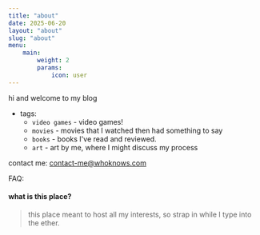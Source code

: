 ```yaml
---
title: "about"
date: 2025-06-20
layout: "about"
slug: "about"
menu:
    main:
        weight: 2
        params: 
            icon: user
---
```


hi and welcome to my blog

* tags:
    * `video games` - video games!
    * `movies` - movies that I watched then had something to say
    * `books` - books I've read and reviewed.
    * `art` - art by me, where I might discuss my process

contact me:
contact-me@whoknows.com

FAQ:
#### what is this place?
>this place meant to host all my interests, so strap in while I type into the ether.